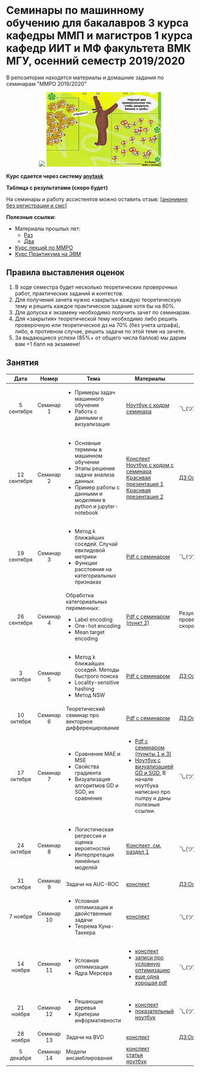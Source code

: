 # Семинары по машинному обучению для бакалавров 3 курса кафедры ММП и магистров 1 курса кафедр ИИТ и МФ факультета ВМК МГУ, осенний семестр 2019/2020
В репозитории находятся материалы и домашние задания по семинарам "ММРО 2019/2020"

<p align="center">
<img src="http://funzoo.ru/uploads/posts/2009-11/1258648863_tn.jpg" height=200pt> <img src="https://github.com/mmp-mmro-team/mmp_mmro_fall_2019/blob/master/trash/kernel_trick.jpg" height=200pt>
</p>

**Курс сдается через систему [anytask](https://anytask.org/course/534)**

**Таблица с результатами (скоро будет)**

На семинары и работу ассистентов можно оставить отзыв: [[анонимно без регистрации и смс](https://docs.google.com/forms/d/e/1FAIpQLSf_wnrm52RfnHkqZPbsWOpjzd9Uelwq5Jk0elZYGH2p-vQyaw/viewform)]

**Полезные ссылки:**

* Материалы прошлых лет:
  - [Раз](https://github.com/esokolov/ml-course-msu)
  - [Два](https://github.com/esokolov/ml-course-hse)
* [Курс лекций по ММРО](http://www.machinelearning.ru/wiki/index.php?title=%D0%9C%D0%B0%D1%82%D0%B5%D0%BC%D0%B0%D1%82%D0%B8%D1%87%D0%B5%D1%81%D0%BA%D0%B8%D0%B5_%D0%BC%D0%B5%D1%82%D0%BE%D0%B4%D1%8B_%D1%80%D0%B0%D1%81%D0%BF%D0%BE%D0%B7%D0%BD%D0%B0%D0%B2%D0%B0%D0%BD%D0%B8%D1%8F_%D0%BE%D0%B1%D1%80%D0%B0%D0%B7%D0%BE%D0%B2_%28%D0%BA%D1%83%D1%80%D1%81_%D0%BB%D0%B5%D0%BA%D1%86%D0%B8%D0%B9%2C_%D0%92.%D0%92.%D0%9A%D0%B8%D1%82%D0%BE%D0%B2%29)
* [Курс Практикума на ЭВМ](https://github.com/mmp-practicum-team/mmp_practicum_fall_2019)

## Правила выставления оценок

1. В ходе семестра будет несколько теоретических проверочных работ, практических заданий и контестов.
2. Для получения зачета нужно «закрыть» каждую теоретическую тему и решить каждое практическое задание хотя бы на 80%.
3. Для допуска к экзамену необходимо получить зачет по семинарам.
4. Для «закрытия» теоретической тему необходимо либо решить проверочную или теоретическое дз на 70% (без учета штрафа), либо, в противном случае, решить задачи по этой теме на зачете.
5. За выдающиеся успехи (85%+ от общего числа баллов) мы дарим вам +1 балл на экзамене!

## Занятия

| Дата | Номер | Тема | Материалы | ДЗ |
| :---: | :---: | --- | --- | --- |
| 5 сентября  | Семинар 1  | <ul><li>Примеры задач машинного обучения</li><li>Работа с данными и визуализация</li></ul> | [Ноутбук с кодом семинара](https://github.com/mmp-mmro-team/mmp_mmro_fall_2019/blob/master/seminars/sem-2-sklearn-linreg/sem-2-sklearn-linreg.ipynb) | ¯\\\_(ツ)\_/¯ |
| 12 сентября | Семинар 2  | <ul><li>Основные термины в машинном обучении</li><li>Этапы решения задачи анализа данных</li><li>Пример работы с данными и моделями в python и jupyter-notebook</li></ul> | [Конспект](https://github.com/esokolov/ml-course-hse/blob/master/2019-fall/lecture-notes/lecture01-intro.pdf)<br> [Ноутбук с кодом с семинара](https://github.com/mmp-mmro-team/mmp_mmro_fall_2019/blob/master/seminars/sem-2-sklearn-linreg/sem-2-sklearn-linreg.ipynb) <br> [Красивая презентация 1](https://github.com/esokolov/ml-minor-hse/blob/master/lectures-2019/lecture01-intro.pdf) <br> [Красивая презентация 2](https://github.com/esokolov/ml-minor-hse/blob/master/lectures-2019/lecture02-intro.pdf) | [ДЗ:Осень.Прак1](https://github.com/mmp-mmro-team/mmp_mmro_fall_2019/blob/master/homework-practice/hw-practice-1.ipynb) |
| 19 сентября | Семинар 3  | <ul><li>Метод k ближайших соседей. Случай евклидовой метрики</li><li>Функции расстояния на категориальных признаках</li></ul> | [Pdf с семинаром](https://github.com/mmp-mmro-team/mmp_mmro_fall_2019/blob/master/lecture-notes/Sem03_knn.pdf)| ¯\\\_(ツ)\_/¯ |
| 26 сентября   | Семинар 4  | Обработка категориальных переменных:<ul><li>Label encoding</li><li>One-hot encoding</li><li>Mean target encoding</li></ul> | [Pdf с семинаром (пункт 2)](https://github.com/mmp-mmro-team/mmp_mmro_fall_2019/blob/master/lecture-notes/Sem04_categorical_features.pdf) | Результаты проверочной скоро появятся
| 3 октября   | Семинар 5  | <ul><li>Метод k ближайших соседей. Методы быстрого поиска </li><li>Locality-sensitive hashing</li><li>Метод NSW</li></ul> | [Pdf с семинаром](https://github.com/mmp-mmro-team/mmp_mmro_fall_2019/blob/master/lecture-notes/Sem05_knn.pdf)| [ДЗ:Осень.Прак2](https://github.com/mmp-mmro-team/mmp_mmro_fall_2019/blob/master/homework-practice/hw-practice-2.ipynb) |
| 10 октября   | Семинар 6  | Теоретический семинар про векторное дифференцирование | [Pdf с семинаром](https://github.com/mmp-mmro-team/mmp_mmro_fall_2019/blob/master/lecture-notes/Sem06_matrix_differentiation.pdf)| [ДЗ:Осень.Теория1](homework-theory/hw-theory-1.pdf) |
| 17 октября   | Семинар 7  | <ul><li>Сравнение MAE и MSE</li><li>Свойства градиента</li><li>Визуализация алгоритмов GD и SGD, их сравнение</li></ul> | <ul><li>[Pdf с семинаром (пункты 1 и 3)](https://github.com/mmp-mmro-team/mmp_mmro_fall_2019/blob/master/lecture-notes/Sem07_MAE_MSE_and_gradient.pdf)</li><li>[Ноутбук с визуализацией GD и SGD.](https://github.com/mmp-mmro-team/mmp_mmro_fall_2019/blob/master/seminars/sem-7-gradient-descent/sem-7-gradient-descent.ipynb) В начале ноутбука написано про numpy и даны полезные ссылки.</li></ul>| ¯\\\_(ツ)\_/¯ |
| 24 октября | Семинар 8  | <ul><li>Логистическая регрессия и оценка вероятностей</li><li>Интерпретация линейных моделей</li></ul> | [Конспект, см. раздел 1](https://github.com/esokolov/ml-course-hse/blob/master/2019-fall/lecture-notes/lecture05-linclass.pdf)| ¯\\\_(ツ)\_/¯ |
| 31 октября | Семинар 9  | Задачи на AUC-ROC | [конспект](https://github.com/mmp-mmro-team/mmp_mmro_fall_2019/blob/master/lecture-notes/Sem09_auc_roc.pdf)| [ДЗ:Осень.Прак3](https://github.com/mmp-mmro-team/mmp_mmro_fall_2019/blob/master/homework-practice/hw-practice-3.ipynb) |
| 7 ноября | Семинар 10  | <ul><li>Условная оптимизация и двойственные задачи</li><li>Теорема Куна-Таккера</li></ul> | [конспект](https://github.com/mmp-mmro-team/mmp_mmro_fall_2019/blob/master/lecture-notes/Sem10_kkt.pdf)| ¯\\\_(ツ)\_/¯ |
| 14 ноября | Семинар 11  | <ul><li>Условная оптимизация</li><li>Ядра Мерсера</li></ul> | <ul><li>[конспект](https://github.com/mmp-mmro-team/mmp_mmro_fall_2019/blob/master/lecture-notes/Sem11_Kernels.pdf)</li><li>[записи про условную оптимизацию](https://github.com/mmp-mmro-team/mmp_mmro_fall_2019/blob/master/lecture-notes/Sem11_conditional_optimization.pdf)</li><li>[еще одна хорошая pdf](http://www.machinelearning.ru/wiki/images/7/7f/MOMO18_Seminar7.pdf)</li></ul>| ¯\\\_(ツ)\_/¯ |
| 21 ноября | Семинар 12  | <ul><li>Решающие деревья</li><li>Критерии информативности</li></ul> | <ul><li>[конспект](https://github.com/esokolov/ml-course-hse/blob/master/2019-fall/seminars/sem07-trees.pdf)</li><li>[показательный ноутбук](https://github.com/esokolov/ml-course-hse/blob/master/2019-fall/seminars/sem07-trees.ipynb)</li></ul>| ¯\\\_(ツ)\_/¯ |
| 28 ноября | Семинар 13  | Задачи на BVD | [конспект](https://github.com/esokolov/ml-course-hse/blob/master/2019-fall/seminars/sem08-bvd.pdf)| [ДЗ:Осень.Прак4](https://github.com/mmp-mmro-team/mmp_mmro_fall_2019/blob/master/homework-practice/homework-practice-04.ipynb) |
| 5 декабря | Семинар 14  | Модели ансамблирования | [конспект](https://github.com/esokolov/ml-course-hse/blob/master/2018-fall/lecture-notes/lecture10-ensembles.pdf) <br> [статья](https://dyakonov.org/2017/03/10/c%d1%82%d0%b5%d0%ba%d0%b8%d0%bd%d0%b3-stacking-%d0%b8-%d0%b1%d0%bb%d0%b5%d0%bd%d0%b4%d0%b8%d0%bd%d0%b3-blending/) <br> [ноутбук](https://github.com/Dyakonov/ml_hacks/blob/master/dj_stacking.ipynb)

